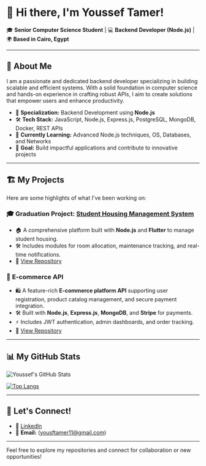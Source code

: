 # 👋 Hi there, I'm Youssef Tamer!

🎓 **Senior Computer Science Student** | 💻 **Backend Developer (Node.js)** | 🌍 **Based in Cairo, Egypt**

---

## 🚀 About Me
I am a passionate and dedicated backend developer specializing in building scalable and efficient systems. With a solid foundation in computer science and hands-on experience in crafting robust APIs, I aim to create solutions that empower users and enhance productivity.

- 🔧 **Specialization:** Backend Development using **Node.js**
- 🛠️ **Tech Stack:** JavaScript, Node.js, Express.js, PostgreSQL, MongoDB, Docker, REST APIs
- 🌱 **Currently Learning:** Advanced Node.js techniques, OS, Databases, and Networks
- 🎯 **Goal:** Build impactful applications and contribute to innovative projects

---

## 🏗️ My Projects
Here are some highlights of what I've been working on:

### 🎓 **Graduation Project:** [Student Housing Management System](#)
- 🏠 A comprehensive platform built with **Node.js** and **Flutter** to manage student housing.
- 🛠️ Includes modules for room allocation, maintenance tracking, and real-time notifications.
- 🔗 [View Repository]([#](https://github.com/youssfTamer/HTI-Housing))

  
### 🛒 **E-commerce API**
- 🛍️ A feature-rich **E-commerce platform API** supporting user registration, product catalog management, and secure payment integration.
- 🛠️ Built with **Node.js**, **Express.js**, **MongoDB**, and **Stripe** for payments.
- ⚡ Includes JWT authentication, admin dashboards, and order tracking.
- 🔗 [View Repository]([#](https://github.com/youssfTamer/E-commerce-/tree/master))

---

## 📊 My GitHub Stats
![Youssef's GitHub Stats](https://github-readme-stats.vercel.app/api?username=youssfTamer&show_icons=true&theme=radical)

[![Top Langs](https://github-readme-stats.vercel.app/api/top-langs/?username=youssfTamer&layout=compact&theme=radical)](https://github.com/anuraghazra/github-readme-stats)

---

## 🌟 Let's Connect!
- 💼 [LinkedIn](https://www.linkedin.com/in/youssef-tamer-)
- 📧 **Email:** (yousftamer11@gmail.com)

---

Feel free to explore my repositories and connect for collaboration or new opportunities!
